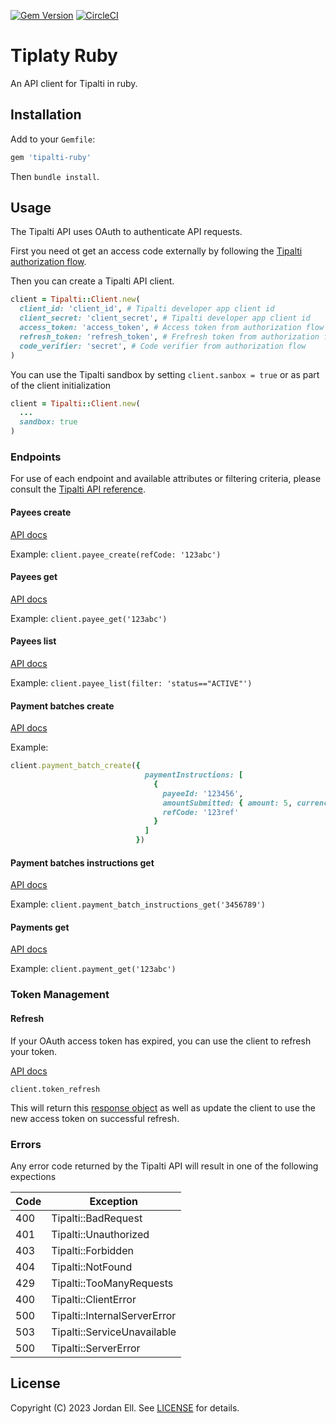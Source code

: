 [![Gem Version](https://badge.fury.io/rb/tipalti-ruby.svg)](https://badge.fury.io/rb/tipalti-ruby)
[![CircleCI](https://dl.circleci.com/status-badge/img/gh/riipen/tipalti-ruby/tree/main.svg?style=svg)](https://dl.circleci.com/status-badge/redirect/gh/riipen/tipalti-ruby/tree/main)

# Tiplaty Ruby

An API client for Tipalti in ruby.


## Installation

Add to your `Gemfile`:

```ruby
gem 'tipalti-ruby'
```

Then `bundle install`.

## Usage

The Tipalti API uses OAuth to authenticate API requests. 

First you need ot get an access code externally by following the [Tipalti authorization flow](https://documentation.tipalti.com/docs/authorization-flow).

Then you can create a Tipalti API client.

```ruby
client = Tipalti::Client.new(
  client_id: 'client_id', # Tipalti developer app client id
  client_secret: 'client_secret', # Tipalti developer app client id
  access_token: 'access_token', # Access token from authorization flow
  refresh_token: 'refresh_token', # Frefresh token from authorization flow
  code_verifier: 'secret', # Code verifier from authorization flow
)
```

You can use the Tipalti sandbox by setting `client.sanbox = true` or as part of the client initialization

```ruby
client = Tipalti::Client.new(
  ...
  sandbox: true
)
```

### Endpoints

For use of each endpoint and available attributes or filtering criteria, please consult the [Tipalti API reference](https://documentation.tipalti.com/reference/introduction).

#### Payees create

[API docs](https://documentation.tipalti.com/reference/post_api-v1-payees)

Example: `client.payee_create(refCode: '123abc')`

#### Payees get

[API docs](https://documentation.tipalti.com/reference/get_api-v1-payees-id)

Example: `client.payee_get('123abc')`

#### Payees list

[API docs](https://documentation.tipalti.com/reference/get_api-v1-payees)

Example: `client.payee_list(filter: 'status=="ACTIVE"')`

#### Payment batches create

[API docs](https://documentation.tipalti.com/reference/post_api-v1-payment-batches)

Example:

```ruby
client.payment_batch_create({ 
                              paymentInstructions: [
                                { 
                                  payeeId: '123456', 
                                  amountSubmitted: { amount: 5, currency: 'USD' }, 
                                  refCode: '123ref' 
                                }
                              ] 
                            })
```

#### Payment batches instructions get

[API docs](https://documentation.tipalti.com/reference/get_api-v1-payment-batches-id-instructions)

Example: `client.payment_batch_instructions_get('3456789')`

#### Payments get

[API docs](https://documentation.tipalti.com/reference/get_api-v1-payments-id)

Example: `client.payment_get('123abc')`

### Token Management

#### Refresh

If your OAuth access token has expired, you can use the client to refresh your token.

[API docs](https://documentation.tipalti.com/docs/step-5-get-a-new-access-token-using-a-refresh-token#response)

`client.token_refresh`

This will return this [response object](https://documentation.tipalti.com/docs/step-5-get-a-new-access-token-using-a-refresh-token#response) as well as update the client to use the new access token on successful refresh.

### Errors

Any error code returned by the Tipalti API will result in one of the following expections

|Code|Exception|
|----|---------|
|400| Tipalti::BadRequest|
|401| Tipalti::Unauthorized|
|403| Tipalti::Forbidden|
|404| Tipalti::NotFound|
|429| Tipalti::TooManyRequests|
|400| Tipalti::ClientError|
|500| Tipalti::InternalServerError|
|503| Tipalti::ServiceUnavailable|
|500| Tipalti::ServerError|

## License

Copyright (C) 2023 Jordan Ell. See [LICENSE](https://github.com/riipen/tipalti-ruby/blob/master/LICENSE.md) for details.
